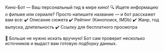 Кино-Бот — Ваш персональный гид в мире кино!
🔍 Ищете информацию о фильме или сериале? Просто напишите название — и бот расскажет вам все:
✔️ Описание сюжета
✔️ Рейтинг (Кинопоиск, IMDb)
✔️ Жанр, год выпуска, длительность
✔️ Ссылку для бесплатного просмотра 

🎥 Больше не нужно искать вручную! Бот сам проверит несколько источников и выдаст вам готовую подборку данных.
